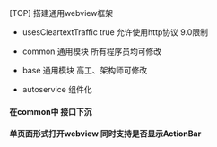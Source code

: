 [TOP] 搭建通用webview框架

* usesCleartextTraffic true 允许使用http协议  9.0限制

- common 通用模块   所有程序员均可修改
- base   通用模块   高工、架构师可修改

- autoservice 组件化

#### 在common中 接口下沉


#### 单页面形式打开webview 同时支持是否显示ActionBar